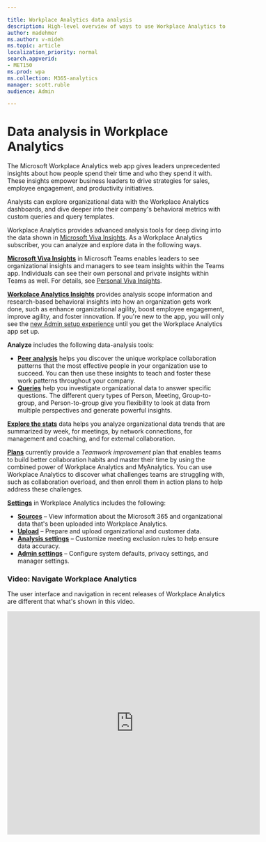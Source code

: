 ```yaml
---

title: Workplace Analytics data analysis
description: High-level overview of ways to use Workplace Analytics to analyze data
author: madehmer
ms.author: v-mideh
ms.topic: article
localization_priority: normal 
search.appverid:
- MET150
ms.prod: wpa
ms.collection: M365-analytics
manager: scott.ruble
audience: Admin

---
```


# Data analysis in Workplace Analytics

The Microsoft Workplace Analytics web app gives leaders unprecedented insights about how people spend their time and who they spend it with. These insights empower business leaders to drive strategies for sales, employee engagement, and productivity initiatives.

Analysts can explore organizational data with the Workplace Analytics dashboards, and dive deeper into their company's behavioral metrics with custom queries and query templates.

Workplace Analytics provides advanced analysis tools for deep diving into the data shown in [Microsoft Viva Insights](https://insights.office.com/VivaInsights/). As a Workplace Analytics subscriber, you can analyze and explore data in the following ways.

[**Microsoft Viva Insights**](../use/viva-insights-intro.md) in Microsoft Teams enables leaders to see organizational insights and managers to see team insights within the Teams app. Individuals can see their own personal and private insights within Teams as well. For details, see [Personal Viva Insights](https://docs.microsoft.com/workplace-analytics/myanalytics/use/teams-app).

[**Workplace Analytics Insights**](../use/insights.md) provides analysis scope information and research-based behavioral insights into how an organization gets work done, such as enhance organizational agility, boost employee engagement, improve agility, and foster innovation. If you're new to the app, you will only see the [new Admin setup experience](../setup/Set-up-Workplace-Analytics.md) until you get the Workplace Analytics app set up.

**Analyze** includes the following data-analysis tools:

* [**Peer analysis**](../use/peer-analysis.md) helps you discover the unique workplace collaboration patterns that the most effective people in your organization use to succeed. You can then use these insights to teach and foster these work patterns throughout your company.
* [**Queries**](../tutorials/query-basics.md) help you investigate organizational data to answer specific questions. The different query types of Person, Meeting, Group-to-group, and Person-to-group give you flexibility to look at data from multiple perspectives and generate powerful insights.

[**Explore the stats**](../use/explore-intro.md) data helps you analyze organizational data trends that are summarized by week, for meetings, by network connections, for management and coaching, and for external collaboration.

[**Plans**](../tutorials/solutionsv2-intro.md) currently provide a _Teamwork improvement_ plan that enables teams to build better collaboration habits and master their time by using the combined power of Workplace Analytics and MyAnalytics. You can use Workplace Analytics to discover what challenges teams are struggling with, such as collaboration overload, and then enroll them in action plans to help address these challenges.

[**Settings**](../use/settings.md) in Workplace Analytics includes the following:

* [**Sources**](../use/settings.md#sources) – View information about the Microsoft 365 and organizational data that's been uploaded into Workplace Analytics.
* [**Upload**](../use/settings.md#upload) – Prepare and upload organizational and customer data.
* [**Analysis settings**](../use/settings.md#analysis-settings) – Customize meeting exclusion rules to help ensure data accuracy.
* [**Admin settings**](../use/settings.md#admin-settings) – Configure system defaults, privacy settings, and manager settings.

### Video: Navigate Workplace Analytics

<!-- FOR THIS VIDEO LINK, VERIFY THE EMBED/SCREEN SETTINGS. 
WE USE THE FOLLOWING ONES IN OTHER PLACES: 

<iframe allowfullscreen="" mozallowfullscreen="" webkitallowfullscreen=""></iframe>
-->
The user interface and navigation in recent releases of Workplace Analytics are different that what's shown in this video.

<iframe src="https://player.vimeo.com/video/434890975" width="580" height="512" frameborder="0" allow="autoplay; fullscreen" allowfullscreen></iframe>
